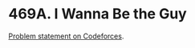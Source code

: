 # 469A. I Wanna Be the Guy

[Problem statement on Codeforces](https://codeforces.com/problemset/problem/469/A?locale=en).
